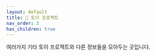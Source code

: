 ```yaml
---
layout: default
title: 📌 토이 프로젝트
nav_order: 3
has_children: true
---
```


여러가지 기타 토이 프로젝트와 다른 정보들을 모아두는 곳입니다. 
